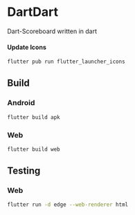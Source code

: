 # DartDart
Dart-Scoreboard written in dart

#### Update Icons
```bash
flutter pub run flutter_launcher_icons
```

## Build

### Android
```bash
flutter build apk 
```

### Web
```bash
flutter build web
```

## Testing

### Web
```bash
flutter run -d edge --web-renderer html
```